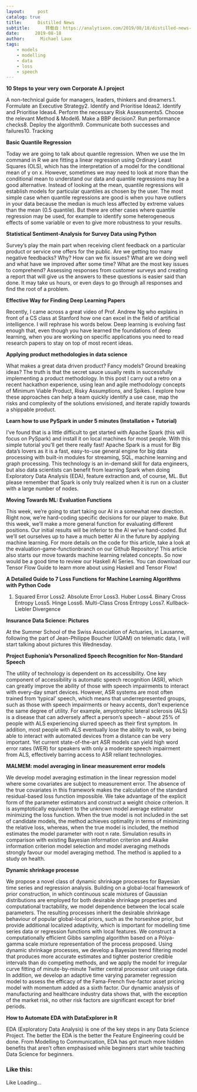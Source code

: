 ```yaml
---
layout:     post
catalog: true
title:      Distilled News
subtitle:      转载自：https://analytixon.com/2019/08/18/distilled-news-1166/
date:      2019-08-18
author:      Michael Laux
tags:
    - models
    - modelling
    - data
    - loss
    - speech
---
```


**10 Steps to your very own Corporate A.I project**

A non-technical guide for managers, leaders, thinkers and dreamers.1. Formulate an Executive Strategy2. Identify and Prioritise Ideas2. Identify and Prioritise Ideas4. Perform the necessary Risk Assessments5. Choose the relevant Method & Model6. Make a BBP decision7. Run performance checks8. Deploy the algorithm9. Communicate both successes and failures10. Tracking

**Basic Quantile Regression**

Today we are going to talk about quantile regression. When we use the lm command in R we are fitting a linear regression using Ordinary Least Squares (OLS), which has the interpretation of a model for the conditional mean of y on x. However, sometimes we may need to look at more than the conditional mean to understand our data and quantile regressions may be a good alternative. Instead of looking at the mean, quantile regressions will establish models for particular quantiles as chosen by the user. The most simple case when quantile regressions are good is when you have outliers in your data because the median is much less affected by extreme values than the mean (0.5 quantile). But there are other cases where quantile regression may be used, for example to identify some heterogeneous effects of some variable or even to give more robustness to your results.

**Statistical Sentiment-Analysis for Survey Data using Python**

Survey’s play the main part when receiving client feedback on a particular product or service one offers for the public. Are we getting too many negative feedbacks? Why? How can we fix issues? What are we doing well and what have we improved after some time? What are the most key issues to comprehend? Assessing responses from customer surveys and creating a report that will give us the answers to these questions is easier said than done. It may take us hours, or even days to go through all responses and find the root of a problem.

**Effective Way for Finding Deep Learning Papers**

Recently, I came across a great video of Prof. Andrew Ng who explains in front of a CS class at Stanford how one can excel in the field of artificial intelligence. I will rephrase his words below. Deep learning is evolving fast enough that, even though you have learned the foundations of deep learning, when you are working on specific applications you need to read research papers to stay on top of most recent ideas.

**Applying product methodologies in data science**

What makes a great data driven product? Fancy models? Ground breaking ideas? The truth is that the secret sauce usually rests in successfully implementing a product methodology. In this post I carry out a retro on a recent hackathon experience, using lean and agile methodology concepts of Minimum Viable Product, Risky Assumptions, and Spikes. I explore how these approaches can help a team quickly identify a use case, map the risks and complexity of the solutions envisioned, and iterate rapidly towards a shippable product.

**Learn how to use PySpark in under 5 minutes (Installation + Tutorial)**

I’ve found that is a little difficult to get started with Apache Spark (this will focus on PySpark) and install it on local machines for most people. With this simple tutorial you’ll get there really fast! Apache Spark is a must for Big data’s lovers as it is a fast, easy-to-use general engine for big data processing with built-in modules for streaming, SQL, machine learning and graph processing. This technology is an in-demand skill for data engineers, but also data scientists can benefit from learning Spark when doing Exploratory Data Analysis (EDA), feature extraction and, of course, ML. But please remember that Spark is only truly realized when it is run on a cluster with a large number of nodes.

**Moving Towards ML: Evaluation Functions**

This week, we’re going to start taking our AI in a somewhat new direction. Right now, we’re hard-coding specific decisions for our player to make. But this week, we’ll make a more general function for evaluating different positions. Our initial results will be inferior to the AI we’ve hand-coded. But we’ll set ourselves up to have a much better AI in the future by applying machine learning. For more details on the code for this article, take a look at the evaluation-game-functionbranch on our Github Repository! This article also starts our move towards machine learning related concepts. So now would be a good time to review our Haskell AI Series. You can download our Tensor Flow Guide to learn more about using Haskell and Tensor Flow!

**A Detailed Guide to 7 Loss Functions for Machine Learning Algorithms with Python Code**

1. Squared Error Loss2. Absolute Error Loss3. Huber Loss4. Binary Cross Entropy Loss5. Hinge Loss6. Multi-Class Cross Entropy Loss7. Kullback-Liebler Divergence

**Insurance Data Science: Pictures**

At the Summer School of the Swiss Association of Actuaries, in Lausanne, following the part of Jean-Philippe Boucher (UQAM) on telematic data, I will start talking about pictures this Wednesday.

**Project Euphonia’s Personalized Speech Recognition for Non-Standard Speech**

The utility of technology is dependent on its accessibility. One key component of accessibility is automatic speech recognition (ASR), which can greatly improve the ability of those with speech impairments to interact with every-day smart devices. However, ASR systems are most often trained from ‘typical’ speech, which means that underrepresented groups, such as those with speech impairments or heavy accents, don’t experience the same degree of utility. For example, amyotrophic lateral sclerosis (ALS) is a disease that can adversely affect a person’s speech – about 25% of people with ALS experiencing slurred speech as their first symptom. In addition, most people with ALS eventually lose the ability to walk, so being able to interact with automated devices from a distance can be very important. Yet current state-of-the-art ASR models can yield high word error rates (WER) for speakers with only a moderate speech impairment from ALS, effectively barring access to ASR reliant technologies.

**MALMEM: model averaging in linear measurement error models**

We develop model averaging estimation in the linear regression model where some covariates are subject to measurement error. The absence of the true covariates in this framework makes the calculation of the standard residual-based loss function impossible. We take advantage of the explicit form of the parameter estimators and construct a weight choice criterion. It is asymptotically equivalent to the unknown model average estimator minimizing the loss function. When the true model is not included in the set of candidate models, the method achieves optimality in terms of minimizing the relative loss, whereas, when the true model is included, the method estimates the model parameter with root n rate. Simulation results in comparison with existing Bayesian information criterion and Akaike information criterion model selection and model averaging methods strongly favour our model averaging method. The method is applied to a study on health.

**Dynamic shrinkage processe**

We propose a novel class of dynamic shrinkage processes for Bayesian time series and regression analysis. Building on a global-local framework of prior construction, in which continuous scale mixtures of Gaussian distributions are employed for both desirable shrinkage properties and computational tractability, we model dependence between the local scale parameters. The resulting processes inherit the desirable shrinkage behaviour of popular global-local priors, such as the horseshoe prior, but provide additional localized adaptivity, which is important for modelling time series data or regression functions with local features. We construct a computationally efficient Gibbs sampling algorithm based on a Pólya-gamma scale mixture representation of the process proposed. Using dynamic shrinkage processes, we develop a Bayesian trend filtering model that produces more accurate estimates and tighter posterior credible intervals than do competing methods, and we apply the model for irregular curve fitting of minute-by-minute Twitter central processor unit usage data. In addition, we develop an adaptive time varying parameter regression model to assess the efficacy of the Fama-French five-factor asset pricing model with momentum added as a sixth factor. Our dynamic analysis of manufacturing and healthcare industry data shows that, with the exception of the market risk, no other risk factors are significant except for brief periods.

**How to Automate EDA with DataExplorer in R**

EDA (Exploratory Data Analysis) is one of the key steps in any Data Science Project. The better the EDA is the better the Feature Engineering could be done. From Modelling to Communication, EDA has got much more hidden benefits that aren’t often emphasised while beginners start while teaching Data Science for beginners.

### Like this:

Like Loading...
